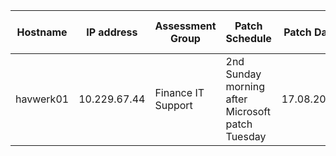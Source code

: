 | Hostname  | IP address   | Assessment Group   | Patch Schedule                                   | Patch Date | Patch Start Time | Patch End Time | Environment |
| --------- | ------------ | ------------------ | ------------------------------------------------ | ---------- | ---------------- | -------------- | ----------- |
| havwerk01 | 10.229.67.44 | Finance IT Support | 2nd Sunday morning after Microsoft patch Tuesday | 17.08.2024 | 00:00:00         | 06:00:00       | Production  |

